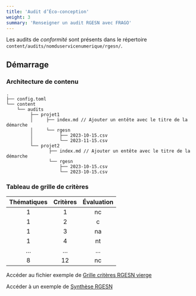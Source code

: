 ```yaml
---
title: 'Audit d’Éco-conception'
weight: 3
summary: 'Renseigner un audit RGESN avec FRAGO'
---
```


Les audits de *conformité* sont présents dans le répertoire `content/audits/nomduservicenumerique/rgesn/`.


## Démarrage

### Architecture de contenu

```
.
├── config.toml
└── content
    └── audits
         ├── projet1
         │     ├── index.md // Ajouter un entête avec le titre de la démarche
         │     └── rgesn
         │          ├── 2023-10-15.csv
         │          └── 2023-11-15.csv
         └── projet2
                ├── index.md // Ajouter un entête avec le titre de la démarche
                └── rgesn
                    ├── 2023-10-15.csv
                    └── 2023-10-15.csv
```

### Tableau de grille de critères

| Thématiques | Critères | Évaluation |
| :---------: | :------: | :--------: |
|      1      |     1    |     nc     |
|      1      |     2    |      c     |
|      1      |     3    |     na     |
|      1      |     4    |     nt     |
|      …      |     …    |      …     |
|      8      |    12    |     nc     |

Accéder au fichier exemple de [Grille critères RGESN vierge](https://raw.githubusercontent.com/lowdit/frago/master/exampleSite/exampleFiles/grille-criteres-rgesn-1.0.csv)

Accéder à un exemple de [Synthèse RGESN](https://frago-sandbox.netlify.app/audits/contributions-indirectes-en-ligne/ecoconception)
